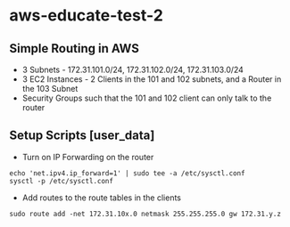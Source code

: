 # aws-educate-test-2

## Simple Routing in AWS

- 3 Subnets - 172.31.101.0/24, 172.31.102.0/24, 172.31.103.0/24
- 3 EC2 Instances - 2 Clients in the 101 and 102 subnets, and a Router in the 103 Subnet
- Security Groups such that the 101 and 102 client can only talk to the router

## Setup Scripts [user_data]

- Turn on IP Forwarding on the router
```
echo 'net.ipv4.ip_forward=1' | sudo tee -a /etc/sysctl.conf
sysctl -p /etc/sysctl.conf
```

- Add routes to the route tables in the clients
```
sudo route add -net 172.31.10x.0 netmask 255.255.255.0 gw 172.31.y.z
```